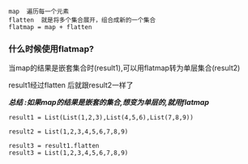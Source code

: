 
    map  遍历每一个元素
    flatten  就是将多个集合展开，组合成新的一个集合
    flatmap = map + flatten
      

### 什么时候使用flatmap?

当map的结果是嵌套集合时(result1),可以用flatmap转为单层集合(result2)    

result1经过flatten 后就跟result2一样了

***总结 :如果map的结果是嵌套的集合,想变为单层的,就用flatmap***

```
result1 = List(List(1,2,3),List(4,5,6),List(7,8,9))
```

```
result2 = List(1,2,3,4,5,6,7,8,9)
```

```
result3 = result1.flatten
result3 = List(1,2,3,4,5,6,7,8,9)
```

